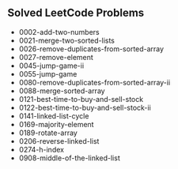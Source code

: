 ## Solved LeetCode Problems
- 0002-add-two-numbers
- 0021-merge-two-sorted-lists
- 0026-remove-duplicates-from-sorted-array
- 0027-remove-element
- 0045-jump-game-ii
- 0055-jump-game
- 0080-remove-duplicates-from-sorted-array-ii
- 0088-merge-sorted-array
- 0121-best-time-to-buy-and-sell-stock
- 0122-best-time-to-buy-and-sell-stock-ii
- 0141-linked-list-cycle
- 0169-majority-element
- 0189-rotate-array
- 0206-reverse-linked-list
- 0274-h-index
- 0908-middle-of-the-linked-list
